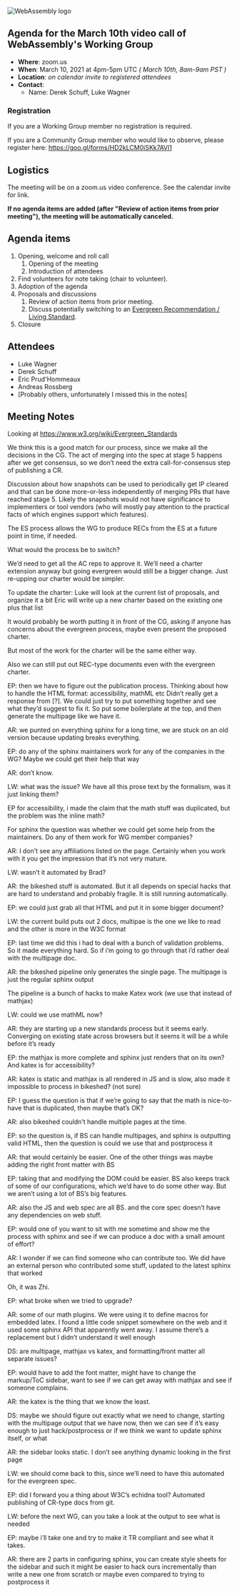 ![WebAssembly logo](/images/WebAssembly.png)

## Agenda for the March 10th video call of WebAssembly's Working Group

- **Where**: zoom.us
- **When**: March 10, 2021 at 4pm-5pm UTC *( March 10th, 8am-9am PST )*
- **Location**: *on calendar invite to registered attendees*
- **Contact**:
    - Name: Derek Schuff, Luke Wagner

### Registration

If you are a Working Group member no registration is required.

If you are a Community Group member who would like to observe, please register here: https://goo.gl/forms/HD2kLCM0iSKk7AVl1

## Logistics

The meeting will be on a zoom.us video conference.
See the calendar invite for link.

**If no agenda items are added (after "Review of action items from prior meeting"),
the meeting will be automatically canceled.**

## Agenda items

1. Opening, welcome and roll call
    1. Opening of the meeting
    1. Introduction of attendees
1. Find volunteers for note taking (chair to volunteer).
1. Adoption of the agenda
1. Proposals and discussions
    1. Review of action items from prior meeting.
    1. Discuss potentially switching to an [Evergreen Recommendation / Living Standard](https://www.w3.org/wiki/Evergreen_Standards).
1. Closure

## Attendees

- Luke Wagner
- Derek Schuff
- Eric Prud'Hommeaux
- Andreas Rossberg
- [Probably others, unfortunately I missed this in the notes]

## Meeting Notes
Looking at https://www.w3.org/wiki/Evergreen_Standards

We think this is a good match for our process, since we make all the decisions in the CG.
The act of merging into the spec at stage 5 happens after we get consensus, so we don’t need the extra call-for-consensus step of publishing a CR.

Discussion about how snapshots can be used to periodically get IP cleared and that can be done more-or-less independently of merging PRs that have reached stage 5.  Likely the snapshots would not have significance to implementers or tool vendors (who will mostly pay attention to the practical facts of which engines support which features).

The ES process allows the WG to produce RECs from the ES at a future point in time, if needed.

What would the process be to switch?

We’d need to get all the AC reps to approve it.
We’ll need a charter extension anyway but going evergreen would still be a bigger change. Just re-upping our charter would be simpler.

To update the charter:
Luke will look at the current list of proposals, and organize it a bit
Eric will write up a new charter based on the existing one plus that list

It would probably be worth putting it in front of the CG, asking if anyone has concerns about the evergreen process, maybe even present the proposed charter.

But most of the work for the charter will be the same either way.

Also we can still put out REC-type documents even with the evergreen charter.

EP: then we have to figure out the publication process.
Thinking about how to handle the HTML format: accessibility, mathML etc
Didn’t really get a response from [?].
We could just try to put something together and see what they’d suggest to fix it.
So put some boilerplate at the top, and then generate the multipage like we have it.

AR: we punted on everything sphinx for a long time, we are stuck on an old version because updating breaks everything.

EP: do any of the sphinx maintainers work for any of the companies in the WG? Maybe we could get their help that way

AR: don’t know.

LW: what was the issue? We have all this prose text by the formalism, was it just linking them?

EP for accessibility, i made the claim that the math stuff was duplicated, but the problem was the inline math?

For sphinx the question was whether we could get some help from the maintainers. Do any of them work for WG member companies?

AR: I don’t see any affiliations listed on the page. Certainly when you work with it you get the impression that it’s not very mature.

LW: wasn’t it automated by Brad?

AR: the bikeshed stuff is automated. But it all depends on special hacks that are hard to understand and probably fragile. It is still running automatically.

EP: we could just grab all that HTML and put it in some bigger document?

LW: the current build puts out 2 docs, multipae is the one we like to read and the other is more in the W3C format

EP: last time we did this i had to deal with a bunch of validation problems. So it made everything hard. So if i’m going to go through that i’d rather deal with the multipage doc.

AR: the bikeshed pipeline only generates the single page. The multipage is just the regular sphinx output

The pipeline is a bunch of hacks to make Katex work (we use that instead of mathjax)

LW: could we use mathML now?

AR: they are starting up a new standards process but it seems early. Converging on existing state across browsers but it seems it will be a while before it’s ready

EP: the mathjax is more complete and sphinx just renders that on its own? And katex is for accessibility?


AR: katex is static and mathjax is all rendered in JS and is slow, also made it impossible to process in bikeshed? (not sure)

EP: I guess the question is that if we’re going to say that the math is nice-to-have that is duplicated, then maybe that’s OK?

AR: also bikeshed couldn’t handle multiple pages at the time.

EP: so the question is, if BS can handle multipages, and sphinx is outputting valid HTML, then the question is could we use that and postprocess it

AR: that would certainly be easier. One of the other things was maybe adding the right front matter with BS

EP: taking that and modifying the DOM could be easier. BS also keeps track of some of our configurations, which we’d have to do some other way. But we aren’t using a lot of BS’s big features.

AR: also the JS and web spec are all BS. and the core spec doesn’t have any dependencies on web stuff.

EP: would one of you want to sit with me sometime and show me the process with sphinx and see if we can produce a doc with a small amount of effort?

AR: I wonder if we can find someone who can contribute too. We did have an external person who contributed some stuff, updated to the latest sphinx that worked

Oh, it was Zhi.

EP: what broke when we tried to upgrade?

AR: some of our math plugins. We were using it to define macros for embedded latex. I found a little code snippet somewhere on the web and it used some sphinx API that apparently went away. I assume there’s a replacement but I didn’t understand it well enough

DS: are multipage, mathjax vs katex, and formatting/front matter all separate issues?

EP: would have to add the font matter, might have to change the markup/ToC sidebar, want to see if we can get away with mathjax and see if someone complains.

AR: the katex is the thing that we know the least.

DS: maybe we should figure out exactly what we need to change, starting with the multipage output that we have now, then we can see if it’s easy enough to just hack/postprocess or if we think we want to update sphinx itself, or what 

AR: the sidebar looks static. I don’t see anything dynamic looking in the first page

LW: we should come back to this, since we’ll need to have this automated for the evergreen spec.

EP: did I forward you a thing about W3C’s echidna tool? Automated publishing of CR-type docs from git.

LW: before the next WG, can you take a look at the output to see what is needed

EP: maybe i’ll take one and try to make it TR compliant and see what it takes.

AR: there are 2 parts in configuring sphinx, you can create style sheets for the sidebar and such it might be easier to hack ours incrementally than write a new one from scratch or maybe even compared to trying to postprocess it



